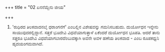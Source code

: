 +++
title = "02 ಏನನೆಮ್ಬೆನು ಜೀಯ"

+++
1) 'ರುಧಿರದ ತಿಲಕವಾದನಲೈ ಧರಾಂಗನೆಗೆ' ಎಂಬಲ್ಲಿನ ವಿಶೇಷವನ್ನು ಗಮನಿಸಬಹುದು. ದುರ್ಯೋಧನ ಇನ್ನೇನು ಸಾಯುವುದರಲ್ಲಿದ್ದಾನೆ. ಸತ್ತರೆ ಭೂದೇವಿ ವಿಧವೆಯಾಗುತ್ತಾಳೆ ಏಕೆಂದರೆ ದುರ್ಯೋಧನ ಭೂಪತಿ. ಆದರೆ ತಾನು ಸತ್ತರೂ ಭೂದೇವಿ ವಿಧವೆಯಾಗಬಾರದೆಂಬುದಕ್ಕಾಗಿ ಅವನೇ ಅವಳ ಹಣೆಯ ತಿಲಕವಾದ - ಎಂಬ ರೂಪಕಧ್ವನಿ ಹೃದಯಂಗಮವಾಗಿದೆ.